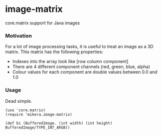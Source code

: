 image-matrix
============

core.matrix support for Java images

### Motivation

For a lot of image processing tasks, it is useful to treat an image as a 3D matrix. This matrix has the following properties:

 - Indexes into the array look like [row column component]
 - There are 4 different component channels (red, green, blue, alpha)
 - Colour values for each component are double values between 0.0 and 1.0

### Usage

Dead simple.

    (use 'core.matrix)
    (require 'mikera.image-matrix)
    
    (def bi (BufferedImage. (int width) (int height) BufferedImage/TYPE_INT_ARGB))



